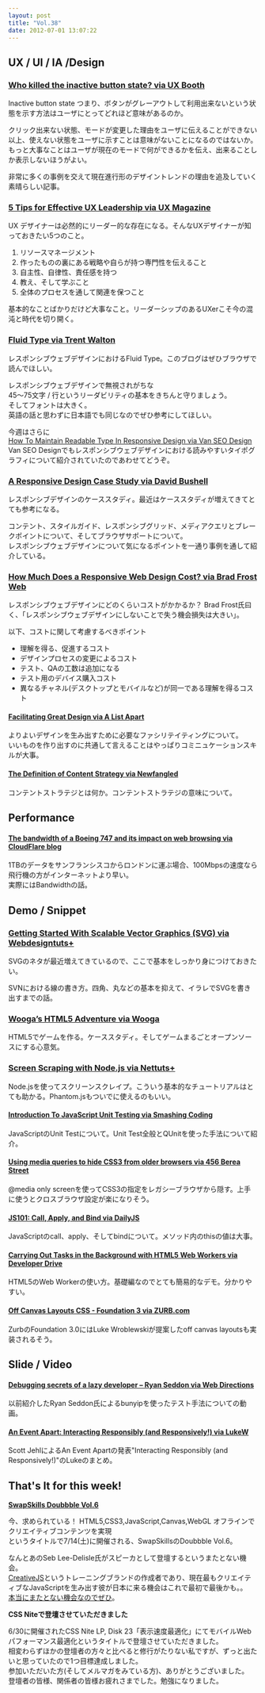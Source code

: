 ```yaml
---
layout: post
title: "Vol.38"
date: 2012-07-01 13:07:22
---
```


## UX / UI / IA /Design

### [Who killed the inactive button state? via UX Booth](http://www.uxbooth.com/blog/interface-design/who-killed-the-inactive-button-state/)

Inactive button state つまり、ボタンがグレーアウトして利用出来ないという状態を示す方法はユーザにとってどれほど意味があるのか。  

クリック出来ない状態、モードが変更した理由をユーザに伝えることができない以上、使えない状態をユーザに示すことは意味がないことになるのではないか。  
もっと大事なことはユーザが現在のモードで何ができるかを伝え、出来ることしか表示しないほうがよい。  

非常に多くの事例を交えて現在進行形のデザイントレンドの理由を追及していく素晴らしい記事。

### [5 Tips for Effective UX Leadership via UX Magazine](http://uxmag.com/articles/5-tips-for-effective-ux-leadership)

UX デザイナーは必然的にリーダー的な存在になる。そんなUXデザイナーが知っておきたい5つのこと。　　

1. リソースマネージメント
2. 作ったものの裏にある戦略や自らが持つ専門性を伝えること
3. 自主性、自律性、責任感を持つ
4. 教え、そして学ぶこと
5. 全体のプロセスを通して関連を保つこと

基本的なことばかりだけど大事なこと。リーダーシップのあるUXerこそ今の混沌と時代を切り開く。

### [Fluid Type via Trent Walton](http://trentwalton.com/2012/06/19/fluid-type/)

レスポンシブウェブデザインにおけるFluid Type。このブログはぜひブラウザで読んでほしい。

レスポンシブウェブデザインで無視されがちな  
45〜75文字 / 行というリーダビリティの基本をきちんと守りましょう。  
そしてフォントは大きく。  
英語の話と思わずに日本語でも同じなのでぜひ参考にしてほしい。

今週はさらに  
[How To Maintain Readable Type In Responsive Design via Van SEO Design](http://www.vanseodesign.com/web-design/responsive-typography/)  
Van SEO Designでもレスポンシブウェブデザインにおける読みやすいタイポグラフィについて紹介されていたのであわせてどうぞ。

### [A Responsive Design Case Study via David Bushell](http://dbushell.com/2012/06/17/passenger-focus-responsive-web-design-case-study/)

レスポンシブデザインのケーススタディ。最近はケーススタディが増えてきてとても参考になる。

コンテント、スタイルガイド、レスポンシブグリッド、メディアクエリとブレークポイントについて、そしてブラウザサポートについて。  
レスポンシブウェブデザインについて気になるポイントを一通り事例を通して紹介している。

### [How Much Does a Responsive Web Design Cost? via Brad Frost Web](http://bradfrostweb.com/blog/web/how-much-does-a-responsive-web-design-cost/)

レスポンシブウェブデザインにどのくらいコストがかかるか？ Brad Frost氏曰く、「レスポンシブウェブデザインにしないことで失う機会損失は大きい」。

以下、コストに関して考慮するべきポイント

- 理解を得る、促進するコスト
- デザインプロセスの変更によるコスト
- テスト、QAの工数は追加になる
- テスト用のデバイス購入コスト
- 異なるチャネル(デスクトップとモバイルなど)が同一である理解を得るコスト

#### [Facilitating Great Design via A List Apart](http://www.alistapart.com/articles/facilitating-great-design/)

よりよいデザインを生み出すために必要なファシリテイティングについて。  
いいものを作り出すのに共通して言えることはやっぱりコミニュケーションスキルが大事。

#### [The Definition of Content Strategy via Newfangled](http://www.newfangled.com/the_definition_of_content_strategy)

コンテントストラテジとは何か。コンテントストラテジの意味について。

## Performance

#### [The bandwidth of a Boeing 747 and its impact on web browsing via CloudFlare blog](http://blog.cloudflare.com/the-bandwidth-of-a-boeing-747-and-its-impact)

1TBのデータをサンフランシスコからロンドンに運ぶ場合、100Mbpsの速度なら飛行機の方がインターネットより早い。  
実際にはBandwidthの話。

## Demo / Snippet

### [Getting Started With Scalable Vector Graphics (SVG) via Webdesigntuts+](http://webdesign.tutsplus.com/tutorials/htmlcss-tutorials/getting-started-with-scalable-vector-graphics-svg/)

SVGのネタが最近増えてきているので、ここで基本をしっかり身につけておきたい。

SVNにおける線の書き方。四角、丸などの基本を抑えて、イラレでSVGを書き出すまでの話。

### [Wooga’s HTML5 Adventure via Wooga](http://www.wooga.com/2012/06/woogas-html5-adventure/)

HTML5でゲームを作る。ケーススタディ。そしてゲームまるごとオープンソースにする心意気。

### [Screen Scraping with Node.js via Nettuts+](http://net.tutsplus.com/tutorials/javascript-ajax/web-scraping-with-node-js/)

Node.jsを使ってスクリーンスクレイプ。こういう基本的なチュートリアルはとても助かる。Phantom.jsもついでに使えるのもいい。

#### [Introduction To JavaScript Unit Testing via Smashing Coding](http://coding.smashingmagazine.com/2012/06/27/introduction-to-javascript-unit-testing/)

JavaScriptのUnit Testについて。Unit Test全般とQUnitを使った手法について紹介。

#### [Using media queries to hide CSS3 from older browsers via 456 Berea Street](http://www.456bereastreet.com/archive/201206/using_media_queries_to_hide_css3_from_older_browsers/)

@media only screenを使ってCSS3の指定をレガシーブラウザから隠す。上手に使うとクロスブラウザ設定が楽になりそう。 

#### [JS101: Call, Apply, and Bind via DailyJS](http://dailyjs.com/2012/06/25/this-binding/)

JavaScriptのcall、apply、そしてbindについて。メソッド内のthisの値は大事。

#### [Carrying Out Tasks in the Background with HTML5 Web Workers via Developer Drive](http://www.developerdrive.com/2012/06/carrying-out-tasks-in-the-background-with-html5-web-workers/)

HTML5のWeb Workerの使い方。基礎編なのでとても簡易的なデモ。分かりやすい。

#### [Off Canvas Layouts CSS - Foundation 3 via ZURB.com](http://www.zurb.com/playground/off-canvas-layouts)

ZurbのFoundation 3.0にはLuke Wroblewskiが提案したoff canvas layoutsも実装されるそう。

## Slide / Video

#### [Debugging secrets of a lazy developer – Ryan Seddon via Web Directions](http://www.webdirections.org/resources/debugging-secrets-of-a-lazy-developer-ryan-seddon/)

以前紹介したRyan Seddon氏によるbunyipを使ったテスト手法についての動画。 

#### [An Event Apart: Interacting Responsibly (and Responsively!) via LukeW](http://www.lukew.com/ff/entry.asp?1565)

Scott JehlによるAn Event Apartの発表"Interacting Responsibly (and Responsively!)"のLukeのまとめ。

## That's It for this week!

**[SwapSkills Doubbble Vol.6](http://swapskills.info/doubbble/06.html)**

今、求められている！ HTML5,CSS3,JavaScript,Canvas,WebGL
オフラインでクリエイティブコンテンツを実現  
というタイトルで7/14(土)に開催される、SwapSkillsのDoubbble Vol.6。  

なんとあのSeb Lee-Delisle氏がスピーカとして登壇するというまたとない機会。  
[CreativeJS](http://creativejs.com/)というトレーニングブランドの作成者であり、現在最もクリエイティブなJavaScriptを生み出す彼が日本に来る機会はこれで最初で最後かも。。  
[本当にまたとない機会なのでぜひ](http://swapskills.info/doubbble/06.html)。

**CSS Niteで登壇させていただきました**

6/30に開催されたCSS Nite LP, Disk 23「表示速度最適化」にてモバイルWebパフォーマンス最適化というタイトルで登壇させていただきました。  
相変わらずほかの登壇者の方々と比べると修行がたりない私ですが、ずっと出たいと思っていたので1つ目標達成しました。  
参加いただいた方(そしてメルマガをみている方)、ありがとうございました。  
登壇者の皆様、関係者の皆様お疲れさまでした。勉強になりました。






